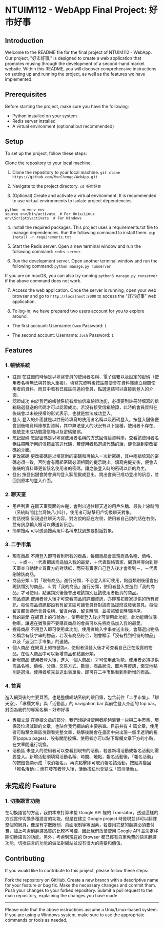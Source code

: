 # NTUIM112 - WebApp Final Project: 好市好事

## Introduction

Welcome to the README file for the final project of NTUIM112 - WebApp. Our project, "好市好事," is designed to create a web application that promotes reusing through the development of a second-hand market website. Within this README, you will discover comprehensive instructions on setting up and running the project, as well as the features we have implemented.

## Prerequisites

Before starting the project, make sure you have the following:

- Python installed on your system
- Redis server installed
- A virtual environment (optional but recommended)

## Setup

To set up the project, follow these steps:

Clone the repository to your local machine.

1. Clone the repository to your local machine.
   `git clone https://github.com/VvnChengg/WebApp.git`

2. Navigate to the project directory.
   `cd 好市好事`

3. (Optional) Create and activate a virtual environment. It is recommended to use virtual environments to isolate project dependencies.

```
python -m venv env
source env/bin/activate  # For Unix/Linux
env\Scripts\activate  # For Windows
```

4. Install the required packages. This project uses a requirements.txt file to manage dependencies. Run the following command to install them.
   `pip install -r requirements.txt`

5. Start the Redis server. Open a new terminal window and run the following command:
   `redis-server`

6. Run the development server. Open another terminal window and run the following command:
   `python manage.py runserver`

If you are on macOS, you can also try running `python3 manage.py runserver` if the above command does not work.

7. Access the web application. Once the server is running, open your web browser and go to `http://localhost:8000` to access the "好市好事" web application.

8. To log-in, we have prepared two users account for you to explore around.

- The first account:
Username:
```Owen```
Password:
```1```

- The second account:
Username:
```Josh```
Password:
```1```

## Features

### 1. 帳號系統

- 註冊
  在註冊的時候是以填寫會員的使用者名稱、電子信箱以及設定的密碼（使用者名稱無法與其他人重複），填寫完資料後按註冊便會在資料庫建立相關使用者的資料，而其中若有已經註冊過的會員，點選連結可以直接到登入的介面。
- 認證成功
  由於我們的帳號系統有增加信箱驗證功能，必須要到註冊時填寫的信箱點選發送的代碼才可以認證成功。若沒有接受信箱驗證，此時的會員資料在後端會以未被授權的形式表示，也就是無法成功登入。
- 登入
  登入的介面就是以註冊時填寫的使用者名稱以及密碼登入，按登入鍵後便會到後端資料庫核對資料，其中無法登入的狀況有以下幾種，使用者不存在、帳號並未成功驗證信箱以及密碼錯誤。
- 忘記密碼
  忘記密碼是以填寫使用者名稱的方式回傳給資料庫，查看該使用者名稱註冊時所用的信箱並寄送代碼，若使用者點選該代碼的話，便會跳到更改密碼的介面。
- 更改密碼
  更改密碼是以填寫新的密碼和再輸入一次新密碼，其中兩組填寫的密碼必須一致，否則會有兩組密碼必須相同的提示跳出。填寫完提交後，便會去後端的資料庫更新該名使用者的密碼，讓之後登入時的密碼以新的為主。
- 登出
  按登出鍵會將會員的登入狀態變成登出，跳出會員已成功登出的訊息，並回到原本的登入介面。

### 2. 聊天室

- 用戶列表
  在聊天室頁面的左邊，會列出過往聊天過的用戶名稱、最後上線時間（系統時間比台灣快八小時），使用者可點擊用戶切換聊天對象。
- 對話視窗
  呈現過往聊天內容，對方說的話在左側，使用者自己說的話在右側，並有訊息輸入框可以傳送新訊息。
- 簡單搜索
  可以透過搜索用戶名稱來找到想要對話對象。

### 3. 二手市集

- 現有商品
  不用登入即可看到所有的商品，每個商品會呈現商品名稱、價格、`♡`、＋或－。`♡`代表把該商品加入我的最愛，＋代表聯絡賣家，網頁將導向到聊天室並自動建立買賣方的對話框，而只有賣家自己登入後才會看到－，－代表刪除該商品。
- 商品分類
  i. 對「現有商品」進行分類，不必登入即可使用，點選類別後僅會出現該類別的商品。
  ii. 對「我的商品」進行分類，使用者登入並進到「我的商品」才可使用，點選類別後僅會出現該類別且該使用者販賣的商品。
- 商品資訊
  使用者登入後才可查看商品的詳細資訊，亦即當初賣家提供的所有資訊。每個商品資訊都設有有留言區可讓會員針對該商品提問或發表意見，每個留言都會顯示會員名稱、留言內容、留言時間，並按照留言時間排序。
- 我的最愛
  在網頁上的符號為`♡`，使用者登入後才可使用此功能，此功能類似購物車，讓還在猶豫要不要購買商品的會員可以先將商品加入我的最愛。
- 搜尋商品
  不用登入即可使用此功能，使用者輸入字串並送出後，會篩選出物品名稱含有該字串的物品，若沒有商品符合，則會顯示「沒有找到相符的物品」以及「返回二手市集」的連結。
- 個人商品
  在網頁上的符號為`☺`，使用者須登入後才可查看自己正在販賣的物品，在個人商品中可以新增商品和點選分類。
- 新增商品
  使用者登入後，進入「個人商品」才可使用此功能，使用者必須提供商品名稱、價格、分類、交易方式、數量、商品狀況、圖片等資訊，面交地點則是選填。使用者填完並送出表單後，即可在二手市集看到剛新增的商品。

### 4. 首頁

進入網頁後的主要頁面，也是整個網站系統的跟目錄，包含前往「二手市集」、「聊天室」、「專欄文章」與「活動區」的 navigation bar 與前往登入介面的 top bar。封面為我們的專案名稱 – 好市好事

- 專欄文章
  在專欄文章的部分，我們想提供使用者能夠瀏覽一些與二手市集、環保及垃圾減碳的文章，也貼合我們網站的主要宗旨。目前共有 4 篇文章，使用者可點擊文章區塊觀看完整文章，點擊後將會在畫面中央出現一個半透明的視窗(popup pages)，設有關閉按鈕。使用者亦可以點下專欄文章下方的小點，在文章間進行切換。
- 活動區
  未登入的使用者可以查看到現有的活動，若要新增活動或報名活動則需要登入。新增活動須填寫活動名稱、時間、地點，報名活動後，「報名活動」的按鈕會顯示成「取消報名」，再次點擊即可取消報名該活動，按鈕將變回「報名活動」；而在發布者登入後，活動按鈕也會變成「取消活動」。

## 未完成的 Feature

### 1. 切換語言功能

在切換語言的方面，我們本來打算串接 Google API 裡的 Translator，透過這樣的方式實作切換多種語言的功能，但是在建立 Google project 時發現並非可以翻譯整個的網頁，像是有字數限制、頁面限制等等因素，若要用完整的翻譯必須要付費，加上考慮到翻譯品質的比較不可控，因此我們放棄使用 Google API 並決定移除切換語言的功能。另外，考慮到現在的 Browser 都已經有自家免費的語言翻譯功能，切換語言的功能的做法對網站並沒有很大的需要和價值。

## Contributing

If you would like to contribute to this project, please follow these steps:

Fork the repository on GitHub.
Create a new branch with a descriptive name for your feature or bug fix.
Make the necessary changes and commit them.
Push your changes to your forked repository.
Submit a pull request to the main repository, explaining the changes you have made.

---

Please note that the above instructions assume a Unix/Linux-based system. If you are using a Windows system, make sure to use the appropriate commands or tools as needed.
